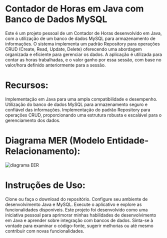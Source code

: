 # Contador de Horas em Java com Banco de Dados MySQL

Este é um projeto pessoal de um Contador de Horas desenvolvido em Java, com a utilização de um banco de dados MySQL para armazenamento de informações. O sistema implementa um padrão Repository para operações CRUD (Create, Read, Update, Delete) oferecendo uma abordagem organizada e eficiente para gerenciar os dados. A aplicação é utilizada para contar as horas trabalhadas, e o valor ganho por essa sessão, com base no valor/hora definido anteriormente para a sessão.

# Recursos:

Implementação em Java para uma ampla compatibilidade e desempenho.
Utilização do banco de dados MySQL para armazenamento seguro e confiável das informações.
Implementação do padrão Repository para operações CRUD, proporcionando uma estrutura robusta e escalável para o gerenciamento dos dados.

# Diagrama MER (Modelo Entidade-Relacionamento):

![diagrama EER](https://github.com/fleming99/CRUD---Contador-de-Horas/assets/116604594/2f30274f-f991-41e3-bed4-ed64abdc14d3)

# Instruções de Uso:

Clone ou faça o download do repositório.
Configure seu ambiente de desenvolvimento Java e MySQL.
Execute o aplicativo e explore as funcionalidades disponíveis.
Este projeto foi desenvolvido como uma iniciativa pessoal para aprimorar minhas habilidades de desenvolvimento em Java e aprender sobre integração com bancos de dados. Sinta-se à vontade para examinar o código-fonte, sugerir melhorias ou até mesmo contribuir com novas funcionalidades.


